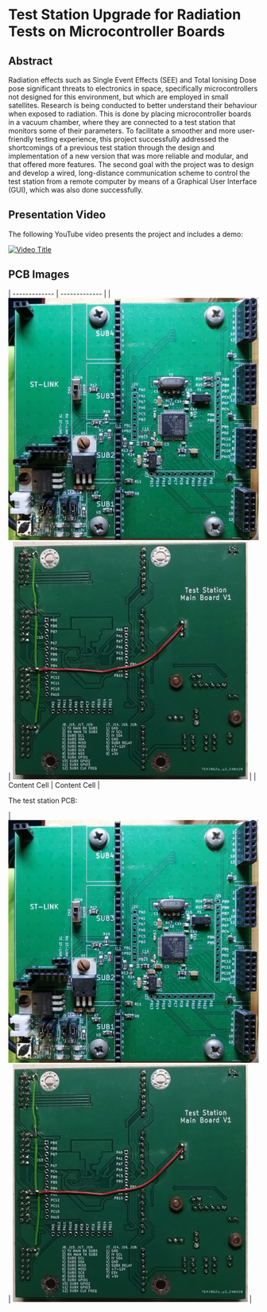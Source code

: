 # Test Station Upgrade for Radiation Tests on Microcontroller Boards

## Abstract

Radiation effects such as Single Event Effects (SEE) and Total Ionising Dose pose significant threats to electronics in space, specifically microcontrollers not designed for this environment, but which are employed in small satellites. Research is being conducted to better understand their behaviour when exposed to radiation. This is done by placing microcontroller boards in a vacuum chamber, where they are connected to a test station that monitors some of their parameters. To facilitate a smoother and more user-friendly testing experience, this project successfully addressed the shortcomings of a previous test station through the design and implementation of a new version that was more reliable and modular, and that offered more features. The second goal with the project was to design and develop a wired, long-distance communication scheme to control the test station from a remote computer by means of a Graphical User Interface (GUI), which was also done successfully. 

## Presentation Video

The following YouTube video presents the project and includes a demo:

[![Video Title](https://img.youtube.com/vi/Subu9XpRyAE/0.jpg)](https://www.youtube.com/watch?v=Subu9XpRyAE)

## PCB Images

| ------------- | ------------- |
| ![](images/pcb_top.png)  | ![](images/pcb_bottom.png)  |
| Content Cell  | Content Cell  |

The test station PCB:

| ![](images/pcb_top.png) | ![](images/pcb_bottom.png) |
